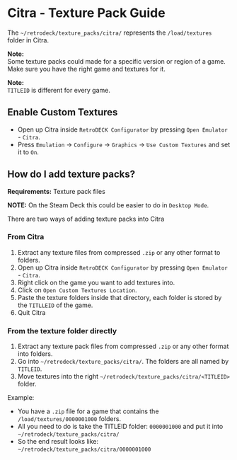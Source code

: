 # Citra - Texture Pack Guide
The `~/retrodeck/texture_packs/citra/` represents the `/load/textures` folder in Citra.

**Note:** <br>
Some texture packs could made for a specific version or region of a game. Make sure you have the right game and textures for it.

**Note:**<br>
`TITLEID` is different for every game.

## Enable Custom Textures
* Open up Citra inside `RetroDECK Configurator` by pressing `Open Emulator` - `Citra`.
* Press `Emulation` -> `Configure` -> `Graphics` -> `Use Custom Textures` and set it to `On`.


## How do I add texture packs?

**Requirements:** Texture pack files <br>

**NOTE:** On the Steam Deck this could be easier to do in `Desktop Mode`.


There are two ways of adding texture packs into Citra


### From Citra
1. Extract any texture files from compressed `.zip` or any other format to folders.
2. Open up Citra inside `RetroDECK Configurator` by pressing `Open Emulator` - `Citra`.
3. Right click on the game you want to add textures into.
4. Click on `Open Custom Textures Location`.
5. Paste the texture folders inside that directory, each folder is stored by the `TITLLEID` of the game.
6. Quit Citra

### From the texture folder directly

1. Extract any texture pack files from compressed `.zip` or any other format into folders.
2. Go into `~/retrodeck/texture_packs/citra/`. The folders are all named by `TITLEID`.
3. Move textures into the right `~/retrodeck/texture_packs/citra/<TITLEID>` folder.

Example:

* You have a `.zip` file for a game that contains the `/load/textures/0000001000` folders.
* All you need to do is take the TITLEID folder: `0000001000` and put it into `~/retrodeck/texture_packs/citra/`
* So the end result looks like: `~/retrodeck/texture_packs/citra/0000001000`
